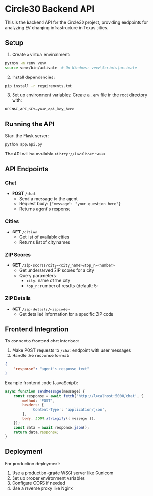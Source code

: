 # Circle30 Backend API

This is the backend API for the Circle30 project, providing endpoints for analyzing EV charging infrastructure in Texas cities.

## Setup

1. Create a virtual environment:
```bash
python -m venv venv
source venv/bin/activate  # On Windows: venv\Scripts\activate
```

2. Install dependencies:
```bash
pip install -r requirements.txt
```

3. Set up environment variables:
Create a `.env` file in the root directory with:
```
OPENAI_API_KEY=your_api_key_here
```

## Running the API

Start the Flask server:
```bash
python app/api.py
```

The API will be available at `http://localhost:5000`

## API Endpoints

### Chat
- **POST** `/chat`
  - Send a message to the agent
  - Request body: `{"message": "your question here"}`
  - Returns agent's response

### Cities
- **GET** `/cities`
  - Get list of available cities
  - Returns list of city names

### ZIP Scores
- **GET** `/zip-scores?city=<city_name>&top_n=<number>`
  - Get underserved ZIP scores for a city
  - Query parameters:
    - `city`: name of the city
    - `top_n`: number of results (default: 5)

### ZIP Details
- **GET** `/zip-details/<zipcode>`
  - Get detailed information for a specific ZIP code

## Frontend Integration

To connect a frontend chat interface:

1. Make POST requests to `/chat` endpoint with user messages
2. Handle the response format:
```json
{
    "response": "agent's response text"
}
```

Example frontend code (JavaScript):
```javascript
async function sendMessage(message) {
    const response = await fetch('http://localhost:5000/chat', {
        method: 'POST',
        headers: {
            'Content-Type': 'application/json',
        },
        body: JSON.stringify({ message }),
    });
    const data = await response.json();
    return data.response;
}
```

## Deployment

For production deployment:
1. Use a production-grade WSGI server like Gunicorn
2. Set up proper environment variables
3. Configure CORS if needed
4. Use a reverse proxy like Nginx 